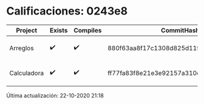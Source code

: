 # Calificaciones: 0243e8
|Project|Exists|Compiles|CommitHash|CommitDate|CheckDate|Comments|
|-|-|-|-|-|-|-|
|Arreglos|✔️|✔️|880f63aa8f17c1308d825d11faa1f590b7a941f6|22-10-2020 18:43:50|22-10-2020 21:18:08|NULL|
|Calculadora|✔️|✔️|ff77fa83f8e21e3e92157a310dadf6831f6f6a2f|12-10-2020 15:57:08|15-10-2020 21:24:46|nan|

Última actualización: 22-10-2020 21:18
